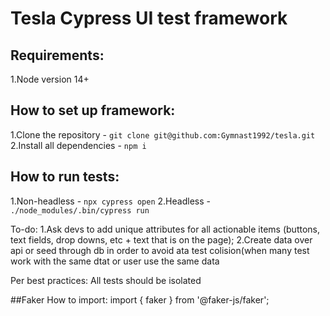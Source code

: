 # Tesla Cypress UI test framework

## Requirements:
1.Node version 14+

## How to set up framework:
1.Clone the repository - ```git clone git@github.com:Gymnast1992/tesla.git```
2.Install all dependencies - ```npm i```

## How to run tests:
1.Non-headless - ```npx cypress open```
2.Headless - ```./node_modules/.bin/cypress run```

To-do:
1.Ask devs to add unique attributes for all actionable items (buttons, text fields, drop downs, etc + text that is on the page);
2.Create data over api or seed through db in order to avoid ata test colision(when many test work with the same dtat or user use the same data

Per best practices: All tests should be isolated 

##Faker
How to import:
import { faker } from '@faker-js/faker';